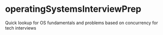 # operatingSystemsInterviewPrep
Quick lookup for OS fundamentals and problems based on concurrency for tech interviews
